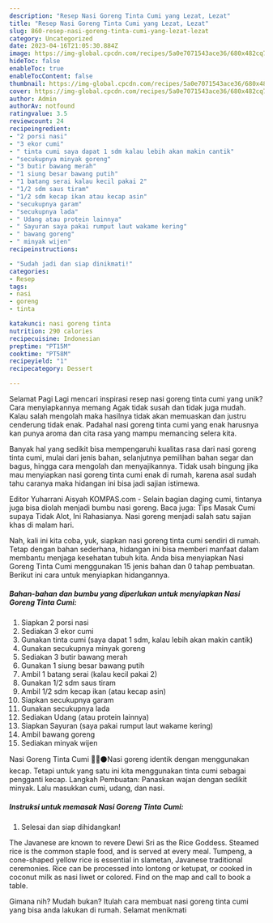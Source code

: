 ```yaml
---
description: "Resep Nasi Goreng Tinta Cumi yang Lezat, Lezat"
title: "Resep Nasi Goreng Tinta Cumi yang Lezat, Lezat"
slug: 860-resep-nasi-goreng-tinta-cumi-yang-lezat-lezat
category: Uncategorized
date: 2023-04-16T21:05:30.884Z
image: https://img-global.cpcdn.com/recipes/5a0e7071543ace36/680x482cq70/nasi-goreng-tinta-cumi-foto-resep-utama.jpg
hideToc: false
enableToc: true
enableTocContent: false
thumbnail: https://img-global.cpcdn.com/recipes/5a0e7071543ace36/680x482cq70/nasi-goreng-tinta-cumi-foto-resep-utama.jpg
cover: https://img-global.cpcdn.com/recipes/5a0e7071543ace36/680x482cq70/nasi-goreng-tinta-cumi-foto-resep-utama.jpg
author: Admin
authorAv: notfound
ratingvalue: 3.5
reviewcount: 24
recipeingredient:
- "2 porsi nasi"
- "3 ekor cumi"
- " tinta cumi saya dapat 1 sdm kalau lebih akan makin cantik"
- "secukupnya minyak goreng"
- "3 butir bawang merah"
- "1 siung besar bawang putih"
- "1 batang serai kalau kecil pakai 2"
- "1/2 sdm saus tiram"
- "1/2 sdm kecap ikan atau kecap asin"
- "secukupnya garam"
- "secukupnya lada"
- " Udang atau protein lainnya"
- " Sayuran saya pakai rumput laut wakame kering"
- " bawang goreng"
- " minyak wijen"
recipeinstructions:

- "Sudah jadi dan siap dinikmati!"
categories:
- Resep
tags:
- nasi
- goreng
- tinta

katakunci: nasi goreng tinta 
nutrition: 290 calories
recipecuisine: Indonesian
preptime: "PT15M"
cooktime: "PT58M"
recipeyield: "1"
recipecategory: Dessert

---
```



Selamat Pagi Lagi mencari inspirasi resep nasi goreng tinta cumi yang unik? Cara menyiapkannya memang Agak tidak susah dan tidak juga mudah. Kalau salah mengolah maka hasilnya tidak akan memuaskan dan justru cenderung tidak enak. Padahal nasi goreng tinta cumi yang enak harusnya kan punya aroma dan cita rasa yang mampu memancing selera kita.


Banyak hal yang sedikit bisa mempengaruhi kualitas rasa dari nasi goreng tinta cumi, mulai dari jenis bahan, selanjutnya pemilihan bahan segar dan bagus, hingga cara mengolah dan menyajikannya. Tidak usah bingung jika mau menyiapkan nasi goreng tinta cumi enak di rumah, karena asal sudah tahu caranya maka hidangan ini bisa jadi sajian istimewa.

Editor Yuharrani Aisyah KOMPAS.com - Selain bagian daging cumi, tintanya juga bisa diolah menjadi bumbu nasi goreng. Baca juga: Tips Masak Cumi supaya Tidak Alot, Ini Rahasianya. Nasi goreng menjadi salah satu sajian khas di malam hari.


Nah, kali ini kita coba, yuk, siapkan nasi goreng tinta cumi sendiri di rumah. Tetap dengan bahan sederhana, hidangan ini bisa memberi manfaat dalam membantu menjaga kesehatan tubuh kita. Anda bisa menyiapkan Nasi Goreng Tinta Cumi menggunakan 15 jenis bahan dan 0 tahap pembuatan. Berikut ini cara untuk menyiapkan hidangannya.

<!--inarticleads1-->

##### Bahan-bahan dan bumbu yang diperlukan untuk menyiapkan Nasi Goreng Tinta Cumi:

1. Siapkan 2 porsi nasi
1. Sediakan 3 ekor cumi
1. Gunakan  tinta cumi (saya dapat 1 sdm, kalau lebih akan makin cantik)
1. Gunakan secukupnya minyak goreng
1. Sediakan 3 butir bawang merah
1. Gunakan 1 siung besar bawang putih
1. Ambil 1 batang serai (kalau kecil pakai 2)
1. Gunakan 1/2 sdm saus tiram
1. Ambil 1/2 sdm kecap ikan (atau kecap asin)
1. Siapkan secukupnya garam
1. Gunakan secukupnya lada
1. Sediakan  Udang (atau protein lainnya)
1. Siapkan  Sayuran (saya pakai rumput laut wakame kering)
1. Ambil  bawang goreng
1. Sediakan  minyak wijen


Nasi Goreng Tinta Cumi 🍚🦑⚫Nasi goreng identik dengan menggunakan kecap. Tetapi untuk yang satu ini kita menggunakan tinta cumi sebagai pengganti kecap. Langkah Pembuatan: Panaskan wajan dengan sedikit minyak. Lalu masukkan cumi, udang, dan nasi. 

<!--inarticleads2-->

##### Instruksi untuk memasak Nasi Goreng Tinta Cumi:


1. Selesai dan siap dihidangkan!

The Javanese are known to revere Dewi Sri as the Rice Goddess. Steamed rice is the common staple food, and is served at every meal. Tumpeng, a cone-shaped yellow rice is essential in slametan, Javanese traditional ceremonies. Rice can be processed into lontong or ketupat, or cooked in coconut milk as nasi liwet or colored. Find on the map and call to book a table. 

Gimana nih? Mudah bukan? Itulah cara membuat nasi goreng tinta cumi yang bisa anda lakukan di rumah. Selamat menikmati
